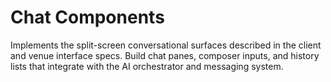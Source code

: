 # Chat Components

Implements the split-screen conversational surfaces described in the client and venue interface specs. Build chat panes, composer inputs, and history lists that integrate with the AI orchestrator and messaging system.
